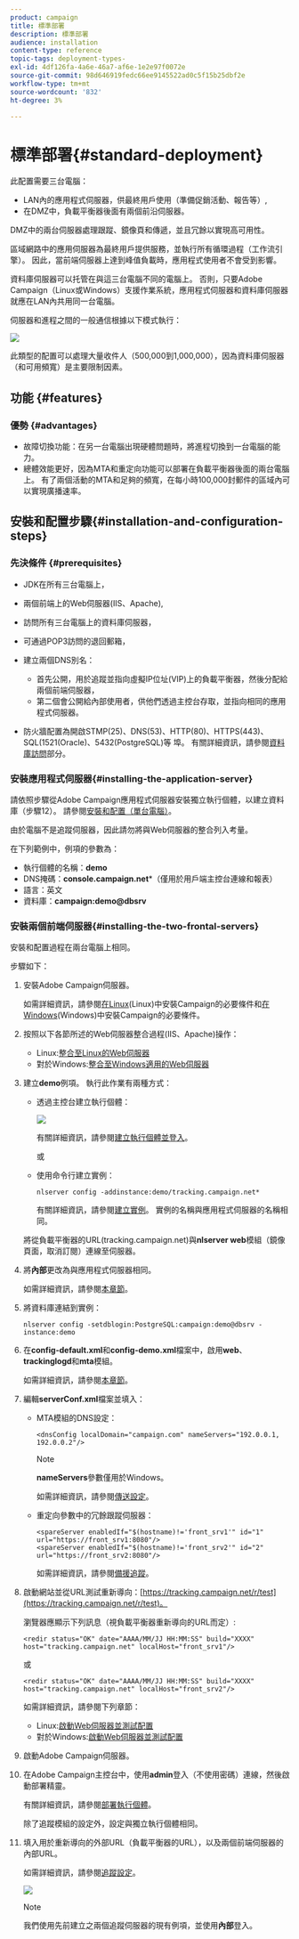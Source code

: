 ```yaml
---
product: campaign
title: 標準部署
description: 標準部署
audience: installation
content-type: reference
topic-tags: deployment-types-
exl-id: 4df126fa-4a6e-46a7-af6e-1e2e97f0072e
source-git-commit: 98d646919fedc66ee9145522ad0c5f15b25dbf2e
workflow-type: tm+mt
source-wordcount: '832'
ht-degree: 3%

---
```


# 標準部署{#standard-deployment}

此配置需要三台電腦：

* LAN內的應用程式伺服器，供最終用戶使用（準備促銷活動、報告等）,
* 在DMZ中，負載平衡器後面有兩個前沿伺服器。

DMZ中的兩台伺服器處理跟蹤、鏡像頁和傳遞，並且冗餘以實現高可用性。

區域網路中的應用伺服器為最終用戶提供服務，並執行所有循環過程（工作流引擎）。 因此，當前端伺服器上達到峰值負載時，應用程式使用者不會受到影響。

資料庫伺服器可以托管在與這三台電腦不同的電腦上。 否則，只要Adobe Campaign（Linux或Windows）支援作業系統，應用程式伺服器和資料庫伺服器就應在LAN內共用同一台電腦。

伺服器和進程之間的一般通信根據以下模式執行：

![](assets/s_001_ncs_install_standardconfig.png)

此類型的配置可以處理大量收件人（500,000到1,000,000），因為資料庫伺服器（和可用頻寬）是主要限制因素。

## 功能 {#features}

### 優勢 {#advantages}

* 故障切換功能：在另一台電腦出現硬體問題時，將進程切換到一台電腦的能力。
* 總體效能更好，因為MTA和重定向功能可以部署在負載平衡器後面的兩台電腦上。 有了兩個活動的MTA和足夠的頻寬，在每小時100,000封郵件的區域內可以實現廣播速率。

## 安裝和配置步驟{#installation-and-configuration-steps}

### 先決條件 {#prerequisites}

* JDK在所有三台電腦上，
* 兩個前端上的Web伺服器(IIS、Apache),
* 訪問所有三台電腦上的資料庫伺服器，
* 可通過POP3訪問的退回郵箱，
* 建立兩個DNS別名：

   * 首先公開，用於追蹤並指向虛擬IP位址(VIP)上的負載平衡器，然後分配給兩個前端伺服器，
   * 第二個會公開給內部使用者，供他們透過主控台存取，並指向相同的應用程式伺服器。

* 防火牆配置為開啟STMP(25)、DNS(53)、HTTP(80)、HTTPS(443)、SQL(1521(Oracle)、5432(PostgreSQL)等 埠。 有關詳細資訊，請參閱[資料庫訪問](../../installation/using/network-configuration.md#database-access)部分。

### 安裝應用程式伺服器{#installing-the-application-server}

請依照步驟從Adobe Campaign應用程式伺服器安裝獨立執行個體，以建立資料庫（步驟12）。 請參閱[安裝和配置（單台電腦）](../../installation/using/standalone-deployment.md#installing-and-configuring--single-machine-)。

由於電腦不是追蹤伺服器，因此請勿將與Web伺服器的整合列入考量。

在下列範例中，例項的參數為：

* 執行個體的名稱：**demo**
* DNS掩碼：**console.campaign.net***（僅用於用戶端主控台連線和報表）
* 語言：英文
* 資料庫：**campaign:demo@dbsrv**

### 安裝兩個前端伺服器{#installing-the-two-frontal-servers}

安裝和配置過程在兩台電腦上相同。

步驟如下：

1. 安裝Adobe Campaign伺服器。

   如需詳細資訊，請參閱[在Linux](../../installation/using/prerequisites-of-campaign-installation-in-linux.md)(Linux)中安裝Campaign的必要條件和[在Windows](../../installation/using/prerequisites-of-campaign-installation-in-windows.md)(Windows)中安裝Campaign的必要條件。

1. 按照以下各節所述的Web伺服器整合過程(IIS、Apache)操作：

   * Linux:[整合至Linux的Web伺服器](../../installation/using/integration-into-a-web-server-for-linux.md)
   * 對於Windows:[整合至Windows適用的Web伺服器](../../installation/using/integration-into-a-web-server-for-windows.md)

1. 建立&#x200B;**demo**&#x200B;例項。 執行此作業有兩種方式：

   * 透過主控台建立執行個體：

      ![](assets/install_create_new_connexion.png)

      有關詳細資訊，請參閱[建立執行個體並登入](../../installation/using/creating-an-instance-and-logging-on.md)。

      或

   * 使用命令行建立實例：

      ```
      nlserver config -addinstance:demo/tracking.campaign.net*
      ```

      有關詳細資訊，請參閱[建立實例](../../installation/using/command-lines.md#creating-an-instance)。
   實例的名稱與應用程式伺服器的名稱相同。

   將從負載平衡器的URL(tracking.campaign.net)與&#x200B;**nlserver web**&#x200B;模組（鏡像頁面，取消訂閱）連線至伺服器。

1. 將&#x200B;**內部**&#x200B;更改為與應用程式伺服器相同。

   如需詳細資訊，請參閱[本章節](../../installation/using/configuring-campaign-server.md#internal-identifier)。

1. 將資料庫連結到實例：

   ```
   nlserver config -setdblogin:PostgreSQL:campaign:demo@dbsrv -instance:demo
   ```

1. 在&#x200B;**config-default.xml**&#x200B;和&#x200B;**config-demo.xml**&#x200B;檔案中，啟用&#x200B;**web**、**trackinglogd**&#x200B;和&#x200B;**mta**&#x200B;模組。

   如需詳細資訊，請參閱[本章節](../../installation/using/configuring-campaign-server.md#enabling-processes)。

1. 編輯&#x200B;**serverConf.xml**&#x200B;檔案並填入：

   * MTA模組的DNS設定：

      ```
      <dnsConfig localDomain="campaign.com" nameServers="192.0.0.1, 192.0.0.2"/>
      ```

      >[!NOTE]
      >
      >**nameServers**&#x200B;參數僅用於Windows。

      如需詳細資訊，請參閱[傳送設定](configure-delivery-settings.md)。

   * 重定向參數中的冗餘跟蹤伺服器：

      ```
      <spareServer enabledIf="$(hostname)!='front_srv1'" id="1" url="https://front_srv1:8080"/>
      <spareServer enabledIf="$(hostname)!='front_srv2'" id="2" url="https://front_srv2:8080"/>
      ```

      如需詳細資訊，請參閱[備援追蹤](configuring-campaign-server.md#redundant-tracking)。

1. 啟動網站並從URL測試重新導向：[https://tracking.campaign.net/r/test](https://tracking.campaign.net/r/test)。

   瀏覽器應顯示下列訊息（視負載平衡器重新導向的URL而定）:

   ```
   <redir status="OK" date="AAAA/MM/JJ HH:MM:SS" build="XXXX" host="tracking.campaign.net" localHost="front_srv1"/>
   ```

   或

   ```
   <redir status="OK" date="AAAA/MM/JJ HH:MM:SS" build="XXXX" host="tracking.campaign.net" localHost="front_srv2"/>
   ```

   如需詳細資訊，請參閱下列章節：

   * Linux:[啟動Web伺服器並測試配置](../../installation/using/integration-into-a-web-server-for-linux.md#launching-the-web-server-and-testing-the-configuration)
   * 對於Windows:[啟動Web伺服器並測試配置](../../installation/using/integration-into-a-web-server-for-windows.md#launching-the-web-server-and-testing-the-configuration)

1. 啟動Adobe Campaign伺服器。
1. 在Adobe Campaign主控台中，使用&#x200B;**admin**&#x200B;登入（不使用密碼）連線，然後啟動部署精靈。

   有關詳細資訊，請參閱[部署執行個體](../../installation/using/deploying-an-instance.md)。

   除了追蹤模組的設定外，設定與獨立執行個體相同。

1. 填入用於重新導向的外部URL（負載平衡器的URL），以及兩個前端伺服器的內部URL。

   如需詳細資訊，請參閱[追蹤設定](../../installation/using/deploying-an-instance.md#tracking-configuration)。

   ![](assets/d_ncs_install_tracking2.png)

   >[!NOTE]
   >
   >我們使用先前建立之兩個追蹤伺服器的現有例項，並使用&#x200B;**內部**&#x200B;登入。
